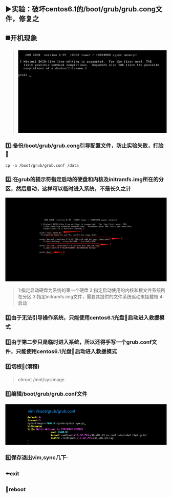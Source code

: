 ## :arrow_forward:实验：破坏centos6.1的/boot/grub/grub.cong文件，修复之

## :black_medium_square:开机现象

> ![](png/%20.png)

### :one::备份/boot/grub/grub.cong引导配置文件，防止实验失败，打脸:see_no_evil:

`cp -a /boot/grub/grub.conf /data`

### :two::在grub的提示符指定启动的硬盘和内核及initramfs.img所在的分区，然后启动，这样可以临时进入系统，不是长久之计

![](png/2019-11-03-11-11-34.png)

> 1:指定启动硬盘为系统的第一个硬盘
> 2:指定启动使用的内核和根文件系统所在分区
> 3:指定initramfs.img文件，需要其提供的文件系统驱动来挂载根
> 4:启动

### :two:由于无法引导操作系统，只能使用centos6.1光盘:dvd:启动进入救援模式

### :three:由于第二步只是临时进入系统，所以还得手写一个grub.conf文件，只能使用centos6.1光盘:dvd:启动进入救援模式

### :four:切根:hocho:(滑稽)

> chroot /mnt/sysimage

### :five:编辑/boot/grub/grub.conf文件

![](png/2019-11-03-11-25-41.png)

### :six:保存退出vim,sync几下·

### :arrow_left:exit

### :repeat:reboot